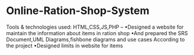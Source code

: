 # Online-Ration-Shop-System
Tools &amp; technologies used: HTML,CSS,JS,PHP  – •Designed a website for maintain the information about items in ration shop •And prepared the SRS Document,UML Diagrams,fishbone diagrams and use cases According to the project •Designed limits in website for  items
